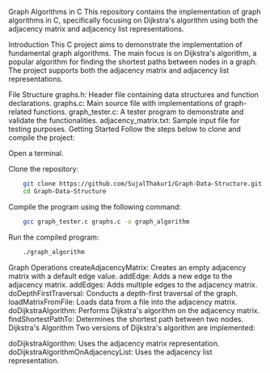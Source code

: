Graph Algorithms in C
This repository contains the implementation of graph algorithms in C, specifically focusing on Dijkstra's algorithm using both the adjacency matrix and adjacency list representations.

Introduction
This C project aims to demonstrate the implementation of fundamental graph algorithms. The main focus is on Dijkstra's algorithm, a popular algorithm for finding the shortest paths between nodes in a graph. The project supports both the adjacency matrix and adjacency list representations.

File Structure
graphs.h: Header file containing data structures and function declarations.
graphs.c: Main source file with implementations of graph-related functions.
graph_tester.c: A tester program to demonstrate and validate the functionalities.
adjacency_matrix.txt: Sample input file for testing purposes.
Getting Started
Follow the steps below to clone and compile the project:

Open a terminal.

Clone the repository:

```bash
    git clone https://github.com/SujalThakur1/Graph-Data-Structure.git
    cd Graph-Data-Structure
```
Compile the program using the following command:

```bash
    gcc graph_tester.c graphs.c -o graph_algorithm
```
Run the compiled program:
```bash
    ./graph_algorithm
```
Graph Operations
createAdjacencyMatrix: Creates an empty adjacency matrix with a default edge value.
addEdge: Adds a new edge to the adjacency matrix.
addEdges: Adds multiple edges to the adjacency matrix.
doDepthFirstTraversal: Conducts a depth-first traversal of the graph.
loadMatrixFromFile: Loads data from a file into the adjacency matrix.
doDijkstraAlgorithm: Performs Dijkstra's algorithm on the adjacency matrix.
findShortestPathTo: Determines the shortest path between two nodes.
Dijkstra's Algorithm
Two versions of Dijkstra's algorithm are implemented:

doDijkstraAlgorithm: Uses the adjacency matrix representation.
doDijkstraAlgorithmOnAdjacencyList: Uses the adjacency list representation.
